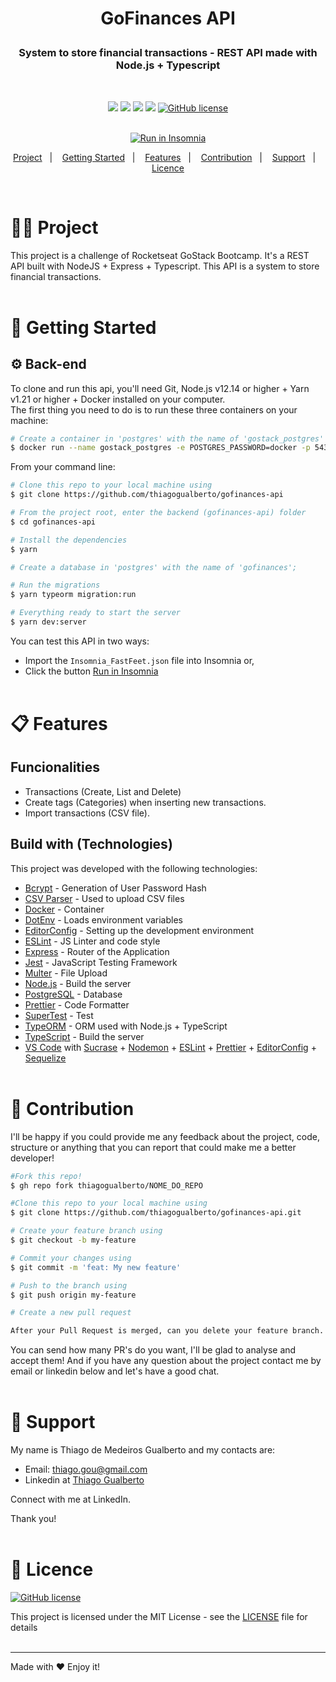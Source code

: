 <h1 align="center">
    <p>GoFinances API</p>
</h1>

<h3 align="center">
    <!-- Descrição do projeto  -->
    System to store financial transactions - REST API made with Node.js + Typescript
</h3>

</br>

<div align="center">

[![](https://img.shields.io/badge/made%20by-ThiagoGualberto-%237159C1)](https://www.linkedin.com/in/thiagogualberto84)
[![](https://img.shields.io/badge/node.js@lts-12.14.1-informational?logo=Node.JS)](https://github.com/nodejs/node/blob/master/doc/changelogs/CHANGELOG_V12.md#12.14.1)
![](https://img.shields.io/github/repo-size/thiagogualberto/gofinances-api.svg)
[![](https://img.shields.io/github/last-commit/thiagogualberto/gofinances-api.svg?color=red)](https://github.com/thiagogualberto/gofinances-api/commits/master)
[![GitHub license](https://img.shields.io/github/license/mashape/apistatus.svg)](https://github.com/thiagogualberto/gofinances-api/blob/master/LICENSE.md)
</br></br>

<p id="insomniaButton" align="center">
    <a href="https://insomnia.rest/run/?label=FastFeet%20API&uri=https%3A%2F%2Fraw.githubusercontent.com%2Fthiagogualberto%2Ffastfeet-api%2Fmaster%2FInsomnia_FastFeet.json" target="_blank"><img src="https://insomnia.rest/images/run.svg" alt="Run in Insomnia"></a>
</p>

<p align="center">
  <a href="#man_technologist-project">Project</a>&nbsp;&nbsp;&nbsp;|&nbsp;&nbsp;&nbsp;
  <a href="#rocket-getting-started">Getting Started</a>&nbsp;&nbsp;&nbsp;|&nbsp;&nbsp;&nbsp;
  <a href="#clipboard-features">Features</a>&nbsp;&nbsp;&nbsp;|&nbsp;&nbsp;&nbsp;
  <a href="#thinking-contribution">Contribution</a>&nbsp;&nbsp;&nbsp;|&nbsp;&nbsp;&nbsp;
  <a href="#pushpin-support">Support</a>&nbsp;&nbsp;&nbsp;|&nbsp;&nbsp;&nbsp;
  <a href="#memo-licence">Licence</a>
</p>
</div>
</br>

# :man_technologist: Project

This project is a challenge of Rocketseat GoStack Bootcamp. It's a REST API built with NodeJS + Express + Typescript. This API is a system to store financial transactions.
</br></br>

# :rocket: Getting Started

## :gear: Back-end

To clone and run this api, you'll need Git, Node.js v12.14 or higher + Yarn v1.21 or higher + Docker installed on your computer. </br>
The first thing you need to do is to run these three containers on your machine:</br>

```bash
# Create a container in 'postgres' with the name of 'gostack_postgres'
$ docker run --name gostack_postgres -e POSTGRES_PASSWORD=docker -p 5432:5432 -d postgres
```

From your command line:

```bash
# Clone this repo to your local machine using
$ git clone https://github.com/thiagogualberto/gofinances-api

# From the project root, enter the backend (gofinances-api) folder
$ cd gofinances-api

# Install the dependencies
$ yarn

# Create a database in 'postgres' with the name of 'gofinances';

# Run the migrations
$ yarn typeorm migration:run

# Everything ready to start the server
$ yarn dev:server
```

You can test this API in two ways:</br>
* Import the `Insomnia_FastFeet.json` file into Insomnia or,
* Click the button [Run in Insomnia](#insomniaButton)
</br></br>

# :clipboard: Features

## Funcionalities
* Transactions (Create, List and Delete)
* Create tags (Categories) when inserting new transactions.
* Import transactions (CSV file).


## Build with (Technologies)

This project was developed with the following technologies:
* [Bcrypt](https://www.npmjs.com/package/bcrypt) - Generation of User Password Hash
* [CSV Parser](https://www.npmjs.com/package/csv-parser) - Used to upload CSV files
* [Docker](https://www.docker.com/docker-community) - Container
* [DotEnv](https://www.npmjs.com/package/dotenv) - Loads environment variables
* [EditorConfig](https://editorconfig.org/) - Setting up the development environment
* [ESLint](https://eslint.org/) - JS Linter and code style
* [Express](https://expressjs.com/pt-br/) - Router of the Application
* [Jest](https://jestjs.io/) - JavaScript Testing Framework
* [Multer](https://github.com/expressjs/multer) - File Upload
* [Node.js](https://nodejs.org/en/) - Build the server
* [PostgreSQL](https://www.postgresql.org/) - Database
* [Prettier](https://prettier.io/) - Code Formatter
* [SuperTest](https://github.com/visionmedia/supertest) - Test
* [TypeORM](https://typeorm.io/#/) - ORM used with Node.js + TypeScript
* [TypeScript](https://www.typescriptlang.org/) - Build the server
* [VS Code](https://code.visualstudio.com/) with [Sucrase](https://github.com/alangpierce/sucrase) + [Nodemon](https://nodemon.io/) + [ESLint](https://eslint.org/) + [Prettier](https://prettier.io/) + [EditorConfig](https://editorconfig.org/) + [Sequelize](https://sequelize.org/)
</br></br>

# :thinking: Contribution

I'll be happy if you could provide me any feedback about the project, code, structure or anything that you can report that could make me a better developer!

```bash
#Fork this repo!
$ gh repo fork thiagogualberto/NOME_DO_REPO

#Clone this repo to your local machine using
$ git clone https://github.com/thiagogualberto/gofinances-api.git

# Create your feature branch using
$ git checkout -b my-feature

# Commit your changes using
$ git commit -m 'feat: My new feature'

# Push to the branch using
$ git push origin my-feature

# Create a new pull request

After your Pull Request is merged, can you delete your feature branch.
```

You can send how many PR's do you want, I'll be glad to analyse and accept them! And if you have any question about the project contact me by email or linkedin below and let's have a good chat.
</br></br>

# :pushpin: Support
My name is Thiago de Medeiros Gualberto and my contacts are:

* Email: <thiago.gou@gmail.com>
* Linkedin at [Thiago Gualberto](https://www.linkedin.com/in/thiagogualberto84/)

Connect with me at LinkedIn.

Thank you!
</br></br>

# :memo: Licence

[![GitHub license](https://img.shields.io/github/license/mashape/apistatus.svg)](https://github.com/thiagogualberto/gofinances-api/blob/master/LICENSE.md)

This project is licensed under the MIT License - see the [LICENSE](LICENSE.md) file for details
</br></br>

---
Made with ♥ Enjoy it!
